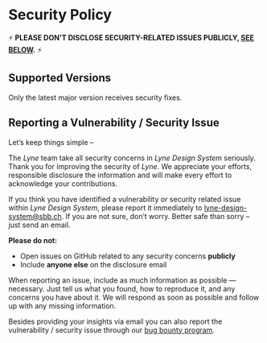 # Security Policy

⚡ **PLEASE DON'T DISCLOSE SECURITY-RELATED ISSUES PUBLICLY, [SEE BELOW](#reporting-a-vulnerability-security-issue).**  ⚡

## Supported Versions

Only the latest major version receives security fixes.

## Reporting a Vulnerability / Security Issue

Let’s keep things simple –

The *Lyne* team take all security concerns in *Lyne Design System* seriously. Thank you for improving the security of *Lyne*. We appreciate your efforts, responsible disclosure the information and will make every effort to acknowledge your contributions.

If you think you have identified a vulnerability or security related issue within *Lyne Design System*, please report it immediately to lyne-design-system@sbb.ch. If you are not sure, don’t worry. Better safe than sorry – just send an email. 

**Please do not:**
- Open issues on GitHub related to any security concerns **publicly**
- Include **anyone else** on the disclosure email

When reporting an issue, include as much information as possible — necessary. Just tell us what you found, how to reproduce it, and any concerns you have about it. We will respond as soon as possible and follow up with any missing information.

Besides providing your insights via email you can also report the vulnerability / security issue through our [bug bounty program](https://hackerone.com/sbb-cff-ffs).

